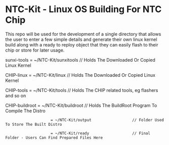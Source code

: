 # NTC-Kit - Linux OS Building For NTC Chip

This repo will be used for the development of a single directory that allows the user to enter a few simple details and generate their own linux kernel build along with a ready to reploy object that they can easily flash to their chip or store for later usage.



sunxi-tools             = ~/NTC-Kit/sunxitools				// Holds The Downloaded Or Copied Linux Kernel

CHIP-linux				= ~/NTC-Kit/linux					// Holds The Downloaded Or Copied Linux Kernel

CHIP-tools				= ~/NTC-Kit/tools					// Holds The CHIP related tools, eg flashers and so on

CHIP-buildroot		    = ~/NTC-Kit/buildroot			    // Holds The BuildRoot Program To Compile The Distro

					    = ~/NTC-Kit/output				    // Folder Used To Store The Built Distro
                        
					    = ~/NTC-Kit/ready					// Final Folder - Users Can Find Prepared Files Here
